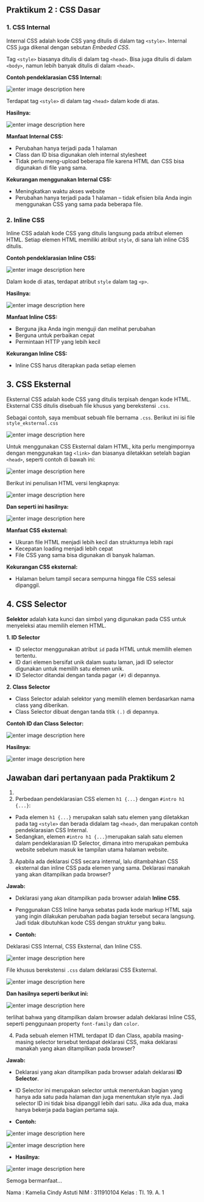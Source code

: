 ## Praktikum 2 : CSS Dasar
### 1. CSS Internal
Internal CSS adalah kode CSS yang ditulis di dalam tag  `<style>`. Internal CSS juga dikenal dengan sebutan  _Embeded CSS_.

Tag  `<style>`  biasanya ditulis di dalam tag  `<head>`. Bisa juga ditulis di dalam  `<body>`, namun lebih banyak ditulis di dalam  `<head>`.

**Contoh pendeklarasian CSS Internal:**

![enter image description here](https://github.com/kameliacindy/Lab2Web/blob/main/img/kode2.PNG)

Terdapat tag `<style>` di dalam tag `<head>` dalam kode di atas.

**Hasilnya:**

![enter image description here](https://github.com/kameliacindy/Lab2Web/blob/main/img/ss2.PNG)

**Manfaat Internal CSS:**

-   Perubahan hanya terjadi pada 1 halaman
-   Class dan ID bisa digunakan oleh internal stylesheet
-   Tidak perlu meng-upload beberapa file karena HTML dan CSS bisa digunakan di file yang sama.

**Kekurangan menggunakan Internal CSS:**

-   Meningkatkan waktu akses website
-   Perubahan hanya terjadi pada 1 halaman – tidak efisien bila Anda ingin menggunakan CSS yang sama pada beberapa file.

### 2. Inline CSS
Inline CSS adalah kode CSS yang ditulis langsung pada atribut elemen HTML. Setiap elemen HTML memiliki atribut `style`, di sana lah inline CSS ditulis.

**Contoh pendeklarasian Inline CSS:**

![enter image description here](https://github.com/kameliacindy/Lab2Web/blob/main/img/kode3.PNG)

Dalam kode di atas, terdapat atribut `style` dalam tag `<p>`.

**Hasilnya:**

![enter image description here](https://github.com/kameliacindy/Lab2Web/blob/main/img/ss3.PNG)

**Manfaat Inline CSS:**

-   Berguna jika Anda ingin menguji dan melihat perubahan
-   Berguna untuk perbaikan cepat
-   Permintaan HTTP yang lebih kecil

**Kekurangan Inline CSS:**

-   Inline CSS harus diterapkan pada setiap elemen

## 3. CSS Eksternal
Eksternal CSS adalah kode CSS yang ditulis terpisah dengan kode HTML. Eksternal CSS ditulis disebuah file khusus yang berekstensi `.css`.

Sebagai contoh, saya membuat sebuah file bernama `.css`. Berikut ini isi file `style_eksternal.css`

![enter image description here](https://github.com/kameliacindy/Lab2Web/blob/main/img/kode4b.PNG)

Untuk menggunakan CSS Eksternal dalam HTML, kita perlu mengimpornya dengan menggunakan tag `<link>` dan biasanya diletakkan setelah bagian `<head>`, seperti contoh di bawah ini:

![enter image description here](https://github.com/kameliacindy/Lab2Web/blob/main/img/kode4c.PNG)

Berikut ini penulisan HTML versi lengkapnya:

![enter image description here](https://github.com/kameliacindy/Lab2Web/blob/main/img/kode4a.PNG)

**Dan seperti ini hasilnya:**

![enter image description here](https://github.com/kameliacindy/Lab2Web/blob/main/img/ss4.PNG)

**Manfaat CSS eksternal:**

-   Ukuran file HTML menjadi lebih kecil dan strukturnya lebih rapi
-   Kecepatan loading menjadi lebih cepat
-   File CSS yang sama bisa digunakan di banyak halaman.

**Kekurangan CSS eksternal:**

-   Halaman belum tampil secara sempurna hingga file CSS selesai dipanggil.

## 4. CSS Selector
**Selektor** adalah kata kunci dan simbol yang digunakan pada CSS untuk menyeleksi atau memilih elemen HTML.

 **1. ID Selector**
 - ID selector menggunakan atribut `id` pada  HTML  untuk memilih elemen tertentu.
 - ID dari elemen bersifat unik dalam suatu laman, jadi ID selector digunakan untuk memilih satu elemen unik.
 -  ID Selector ditandai dengan tanda pagar `(#)` di depannya.

**2. Class Selector**
 - Class Selector adalah selektor yang memilih elemen berdasarkan nama class yang diberikan. 
 - Class Selector dibuat dengan tanda titik `(.)` di depannya.
 
 **Contoh ID dan Class Selector:**
 
 ![enter image description here](https://github.com/kameliacindy/Lab2Web/blob/main/img/kode5.PNG)

**Hasilnya:**

![enter image description here](https://github.com/kameliacindy/Lab2Web/blob/main/img/ss5.PNG)

## Jawaban dari pertanyaan pada Praktikum 2
1. 
2. Perbedaan pendeklarasian CSS elemen `h1 {...}` dengan `#intro h1 {...}`:
 - Pada elemen `h1 {...}` merupakan salah satu elemen yang 
diletakkan pada tag `<style>` dan berada didalam tag `<head>`, dan merupakan contoh pendeklarasian CSS Internal.
 - Sedangkan, elemen `#intro h1 {...}`merupakan salah satu elemen dalam pendeklarasian ID Selector, dimana intro merupakan pembuka website sebelum masuk ke tampilan utama halaman website.
 3. Apabila ada deklarasi CSS secara internal, lalu ditambahkan CSS eksternal dan inline CSS pada elemen yang sama. Deklarasi manakah yang akan ditampilkan pada browser?
 
 **Jawab:**
 
 - Deklarasi yang akan ditampilkan pada browser adalah **Inline CSS**. 
 - Penggunakan CSS Inline hanya sebatas pada kode markup HTML saja yang ingin dilakukan perubahan pada bagian tersebut secara langsung. Jadi tidak dibutuhkan kode CSS dengan struktur yang baku.
 
 - **Contoh:**
 
 Deklarasi CSS Internal, CSS Eksternal, dan Inline CSS.
 
 ![enter image description here](https://github.com/kameliacindy/Lab2Web/blob/main/img/kode6.PNG)

File khusus berekstensi `.css` dalam deklarasi CSS Eksternal.

![enter image description here](https://github.com/kameliacindy/Lab2Web/blob/main/img/kode7.PNG)

**Dan hasilnya seperti berikut ini:**

![enter image description here](https://github.com/kameliacindy/Lab2Web/blob/main/img/ss6.PNG)

terlihat bahwa yang ditampilkan dalam browser adalah deklarasi Inline CSS, seperti penggunaan property `font-family` dan `color`.

4. Pada sebuah elemen HTML terdapat ID dan Class, apabila masing-masing selector tersebut terdapat deklarasi CSS, maka deklarasi manakah yang akan ditampilkan pada browser?

**Jawab:**

 - Deklarasi yang akan ditampilkan pada browser adalah deklarasi **ID Selector**.
 - ID Selector ini merupakan selector untuk menentukan bagian yang hanya ada satu pada halaman dan juga menentukan style nya. Jadi selector ID ini tidak bisa dipanggil lebih dari satu. Jika ada dua, maka hanya bekerja pada bagian pertama saja.
 
 - **Contoh:**
 
 ![enter image description here](https://github.com/kameliacindy/Lab2Web/blob/main/img/kode8.PNG)


![enter image description here](https://github.com/kameliacindy/Lab2Web/blob/main/img/kode9.PNG)
 

 - **Hasilnya:**
 
 ![enter image description here](https://github.com/kameliacindy/Lab2Web/blob/main/img/kode9.PNG)

Semoga bermanfaat...

Nama	: Kamelia Cindy Astuti
NIM	: 311910104
Kelas	: TI. 19. A. 1
